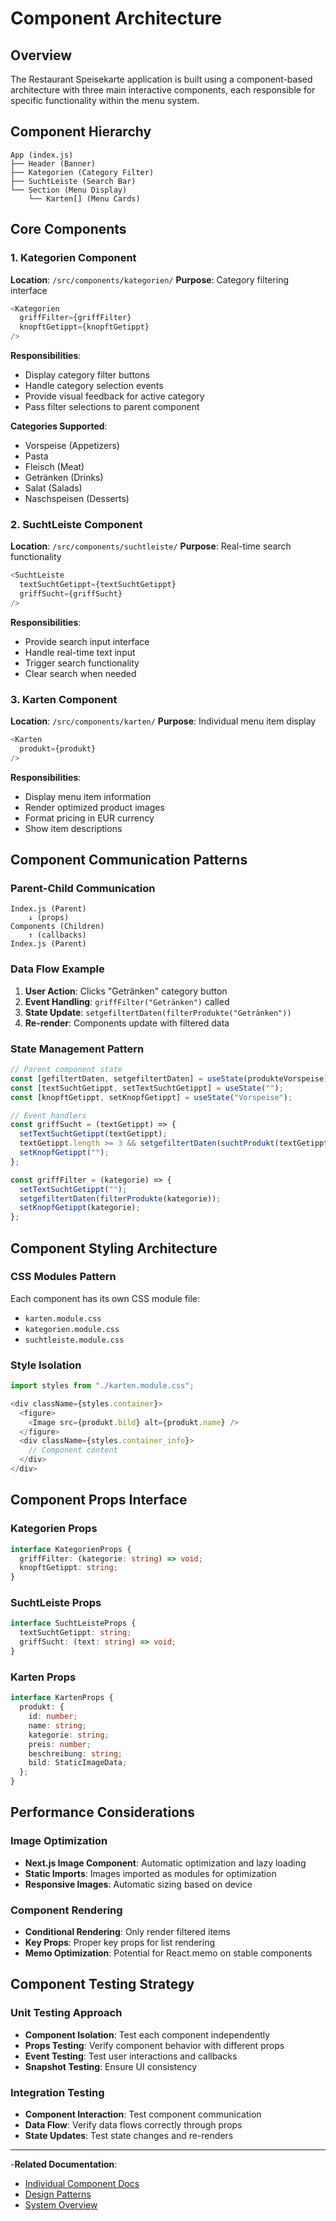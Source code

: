 # Component Architecture

## Overview

The Restaurant Speisekarte application is built using a component-based architecture with three main interactive components, each responsible for specific functionality within the menu system.

## Component Hierarchy

```
App (index.js)
├── Header (Banner)
├── Kategorien (Category Filter)
├── SuchtLeiste (Search Bar)
└── Section (Menu Display)
    └── Karten[] (Menu Cards)
```

## Core Components

### 1. Kategorien Component
**Location**: `/src/components/kategorien/`
**Purpose**: Category filtering interface

```javascript
<Kategorien 
  griffFilter={griffFilter} 
  knopftGetippt={knopftGetippt} 
/>
```

**Responsibilities**:
- Display category filter buttons
- Handle category selection events
- Provide visual feedback for active category
- Pass filter selections to parent component

**Categories Supported**:
- Vorspeise (Appetizers)
- Pasta
- Fleisch (Meat)
- Getränken (Drinks)
- Salat (Salads)
- Naschspeisen (Desserts)

### 2. SuchtLeiste Component
**Location**: `/src/components/suchtleiste/`
**Purpose**: Real-time search functionality

```javascript
<SuchtLeiste 
  textSuchtGetippt={textSuchtGetippt}
  griffSucht={griffSucht} 
/>
```

**Responsibilities**:
- Provide search input interface
- Handle real-time text input
- Trigger search functionality
- Clear search when needed

### 3. Karten Component
**Location**: `/src/components/karten/`
**Purpose**: Individual menu item display

```javascript
<Karten 
  produkt={produkt} 
/>
```

**Responsibilities**:
- Display menu item information
- Render optimized product images
- Format pricing in EUR currency
- Show item descriptions

## Component Communication Patterns

### Parent-Child Communication
```
Index.js (Parent)
    ↓ (props)
Components (Children)
    ↑ (callbacks)
Index.js (Parent)
```

### Data Flow Example
1. **User Action**: Clicks "Getränken" category button
2. **Event Handling**: `griffFilter("Getränken")` called
3. **State Update**: `setgefiltertDaten(filterProdukte("Getränken"))`
4. **Re-render**: Components update with filtered data

### State Management Pattern
```javascript
// Parent component state
const [gefiltertDaten, setgefiltertDaten] = useState(produkteVorspeise);
const [textSuchtGetippt, setTextSuchtGetippt] = useState("");
const [knopftGetippt, setKnopfGetippt] = useState("Vorspeise");

// Event handlers
const griffSucht = (textGetippt) => {
  setTextSuchtGetippt(textGetippt);
  textGetippt.length >= 3 && setgefiltertDaten(suchtProdukt(textGetippt));
  setKnopfGetippt("");
};

const griffFilter = (kategorie) => {
  setTextSuchtGetippt("");
  setgefiltertDaten(filterProdukte(kategorie));
  setKnopfGetippt(kategorie);
};
```

## Component Styling Architecture

### CSS Modules Pattern
Each component has its own CSS module file:
- `karten.module.css`
- `kategorien.module.css`
- `suchtleiste.module.css`

### Style Isolation
```javascript
import styles from "./karten.module.css";

<div className={styles.container}>
  <figure>
    <Image src={produkt.bild} alt={produkt.name} />
  </figure>
  <div className={styles.container_info}>
    // Component content
  </div>
</div>
```

## Component Props Interface

### Kategorien Props
```typescript
interface KategorienProps {
  griffFilter: (kategorie: string) => void;
  knopftGetippt: string;
}
```

### SuchtLeiste Props
```typescript
interface SuchtLeisteProps {
  textSuchtGetippt: string;
  griffSucht: (text: string) => void;
}
```

### Karten Props
```typescript
interface KartenProps {
  produkt: {
    id: number;
    name: string;
    kategorie: string;
    preis: number;
    beschreibung: string;
    bild: StaticImageData;
  };
}
```

## Performance Considerations

### Image Optimization
- **Next.js Image Component**: Automatic optimization and lazy loading
- **Static Imports**: Images imported as modules for optimization
- **Responsive Images**: Automatic sizing based on device

### Component Rendering
- **Conditional Rendering**: Only render filtered items
- **Key Props**: Proper key props for list rendering
- **Memo Optimization**: Potential for React.memo on stable components

## Component Testing Strategy

### Unit Testing Approach
- **Component Isolation**: Test each component independently
- **Props Testing**: Verify component behavior with different props
- **Event Testing**: Test user interactions and callbacks
- **Snapshot Testing**: Ensure UI consistency

### Integration Testing
- **Component Interaction**: Test component communication
- **Data Flow**: Verify data flows correctly through props
- **State Updates**: Test state changes and re-renders

---

-**Related Documentation**:
- [Individual Component Docs](./components/README.md)
- [Design Patterns](../patterns/)
- [System Overview](../system-overview.md)